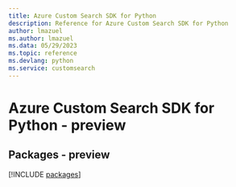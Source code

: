 ```yaml
---
title: Azure Custom Search SDK for Python
description: Reference for Azure Custom Search SDK for Python
author: lmazuel
ms.author: lmazuel
ms.data: 05/29/2023
ms.topic: reference
ms.devlang: python
ms.service: customsearch
---
```

# Azure Custom Search SDK for Python - preview
## Packages - preview
[!INCLUDE [packages](custom-search-index.md)]